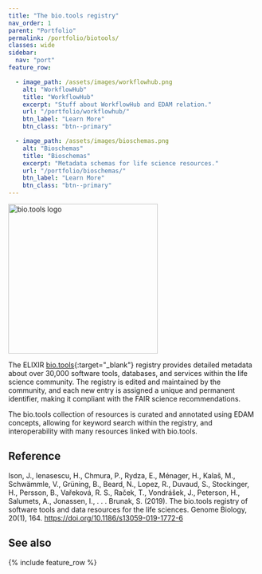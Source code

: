 ```yaml
---
title: "The bio.tools registry"
nav_order: 1
parent: "Portfolio"
permalink: /portfolio/biotools/
classes: wide
sidebar:
  nav: "port"
feature_row:

  - image_path: /assets/images/workflowhub.png
    alt: "WorkflowHub"
    title: "WorkflowHub"
    excerpt: "Stuff about WorkflowHub and EDAM relation."
    url: "/portfolio/workflowhub/"
    btn_label: "Learn More"
    btn_class: "btn--primary"

  - image_path: /assets/images/bioschemas.png
    alt: "Bioschemas"
    title: "Bioschemas"
    excerpt: "Metadata schemas for life science resources."
    url: "/portfolio/bioschemas/"
    btn_label: "Learn More"
    btn_class: "btn--primary"
---
```


<div style="display: flex; align-items: center; gap: 1em; margin-bottom: 1em;">
  <img src="{{ '/assets/images/biotools.png' | relative_url }}" alt="bio.tools logo" style="width: 300px; height: auto;">
  <h2 style="margin: 0;"></h2>
</div>

The ELIXIR [bio.tools](https://bio.tools/){:target="_blank"} registry provides detailed metadata about over 30,000 software tools, databases, and services within the life science community. The registry is edited and maintained by the community, and each new entry is assigned a unique and permanent identifier, making it compliant with the FAIR science recommendations.

The bio.tools collection of resources is curated and annotated using EDAM concepts, allowing for keyword search within the registry, and interoperability with many resources linked with bio.tools. 

## Reference

Ison, J., Ienasescu, H., Chmura, P., Rydza, E., Ménager, H., Kalaš, M., Schwämmle, V., Grüning, B., Beard, N., Lopez, R., Duvaud, S., Stockinger, H., Persson, B., Vařeková, R. S., Raček, T., Vondrášek, J., Peterson, H., Salumets, A., Jonassen, I., . . . Brunak, S. (2019). The bio.tools registry of software tools and data resources for the life sciences. Genome Biology, 20(1), 164. https://doi.org/10.1186/s13059-019-1772-6

## See also

{% include feature_row %}